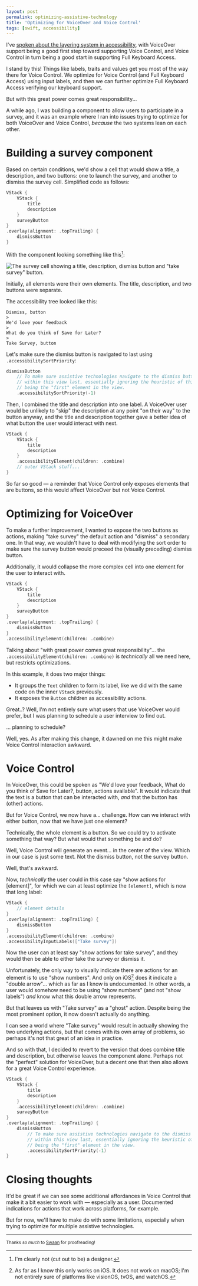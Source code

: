 ```yaml
---
layout: post
permalink: optimizing-assistive-technology
title: 'Optimizing for VoiceOver and Voice Control'
tags: [swift, accessibility]
---
```


I've [spoken about the layering system in accessibility](https://www.youtube.com/watch?v=-RVvjDUhUA0), 
with VoiceOver support being a good first step toward supporting Voice Control,
and Voice Control in turn being a good start in supporting Full Keyboard Access.

I stand by this! Things like labels, traits and values get you most of the way
there for Voice Control. We optimize for Voice Control (and Full Keyboard
Access) using input labels, and then we can further optimize Full Keyboard
Access verifying our keyboard support.

But with this great power comes great responsibility...

<!--more-->

A while ago, I was building a component to allow users to participate in a
survey, and it was an example where I ran into issues trying to optimize for
both VoiceOver and Voice Control, _because_ the two systems lean on each other.

# Building a survey component

Based on certain conditions, we'd show a cell that would show a title, a
description, and two buttons: one to launch the survey, and another to dismiss
the survey cell. Simplified code as follows:

```swift
VStack {
    VStack {
        title
        description
    }
    surveyButton
}
.overlay(alignment: .topTrailing) {
    dismissButton
}
```

With the component looking something like this[^1]:

![The survey cell showing a title, description, dismiss button and "take survey" button.](./assets/blog-assets/survey-cell.png)

Initially, all elements were their own elements. The title, description, and two
buttons were separate.

The accessibility tree looked like this:

```
Dismiss, button
>
We'd love your feedback
>
What do you think of Save for Later?
>
Take Survey, button
```

Let's make sure the dismiss button is navigated to last using
`.accessibilitySortPriority`:

```swift
dismissButton
    // To make sure assistive technologies navigate to the dismiss button
    // within this view last, essentially ignoring the heuristic of this
    // being the "first" element in the view.
    .accessibilitySortPriority(-1)
```

Then, I combined the title and description into one label. A VoiceOver user
would be unlikely to "skip" the description at any point "on their way" to the
button anyway, and the title and description together gave a better idea of what
button the user would interact with next.

```swift
VStack {
    VStack {
        title
        description
    }
    .accessibilityElement(children: .combine)
    // outer VStack stuff...
}
```

So far so good — a reminder that Voice Control only exposes elements that are
buttons, so this would affect VoiceOver but not Voice Control.

# Optimizing for VoiceOver

To make a further improvement, I wanted to expose the two buttons as actions,
making "take survey" the default action and "dismiss" a secondary one. In that
way, we wouldn't have to deal with modifying the sort order to make sure the
survey button would preceed the (visually preceding) dismiss button.

Additionally, it would collapse the more complex cell into one element for the
user to interact with.

```swift
VStack {
    VStack {
        title
        description
    }
    surveyButton
}
.overlay(alignment: .topTrailing) {
    dismissButton
}
.accessibilityElement(children: .combine)
```

Talking about "with great power comes great responsibility"... the
`.accessibilityElement(children: .combine)` is _technically_ all we need here,
but restricts optimizations.

In this example, it does two major things:

- It groups the `Text` children to form its label, like we did with the same
code on the inner `VStack` previously.
- It exposes the `Button` children as accessibility actions.

Great..? Well, I'm not entirely sure what users that use VoiceOver would prefer,
but I was planning to schedule a user interview to find out.

... planning to schedule?

Well, yes. As after making this change, it dawned on me this might make Voice
Control interaction awkward.

# Voice Control

In VoiceOver, this could be spoken as "We'd love your feedback, What do you
think of Save for Later?, button, actions available". It would indicate that the
text is a button that can be interacted with, _and_ that the button has (other)
actions.

But for Voice Control, we now have a... challenge. How can we interact with
either button, now that we have just one element?

Technically, the whole element is a button. So we could try to activate
something that way? But what would that something be and do?

Well, Voice Control will generate an event... in the center of the view. Which
in our case is just some text. Not the dismiss button, not the survey button.

Well, that's awkward.

Now, _technically_ the user could in this case say "show actions for [element]",
for which we can at least optimize the `[element]`, which is now that long
label:

```swift
VStack {
    // element details
}
.overlay(alignment: .topTrailing) {
    dismissButton
}
.accessibilityElement(children: .combine)
.accessibilityInputLabels(["Take survey"])
```

Now the user can at least say "show actions for take survey", and they would
then be able to either take the survey or dismiss it.

Unfortunately, the only way to visually indicate there are actions for an
element is to use "show numbers". And only on iOS[^2] does it indicate a
"double arrow"... which as far as I know is undocumented. In other words, a
user would somehow need to be using "show numbers" (and not "show labels")
_and_ know what this double arrow represents.

But that leaves us with "Take survey" as a "ghost" action. Despite being the
most prominent option, it now doesn't actually do anything.

I can see a world where "Take survey" would result in actually showing the two
underlying actions, but that comes with its own array of problems, so perhaps
it's not that great of an idea in practice.

And so with that, I decided to revert to the version that does combine title and
description, but otherwise leaves the component alone. Perhaps not the "perfect"
solution for VoiceOver, but a decent one that then also allows for a great
Voice Control experience.

```swift
VStack {
    VStack {
        title
        description
    }
    .accessibilityElement(children: .combine)
    surveyButton
}
.overlay(alignment: .topTrailing) {
    dismissButton
        // To make sure assistive technologies navigate to the dismiss button
        // within this view last, essentially ignoring the heuristic of this
        // being the "first" element in the view.
        .accessibilitySortPriority(-1)
}
```

# Closing thoughts

It'd be great if we can see some additional affordances in Voice Control that
make it a bit easier to work with — especially as a user. Documented indications
for actions that work across platforms, for example.

But for now, we'll have to make do with some limitations, especially when trying
to optimize for multiple assistive technologies.

---

<sub>Thanks _so much_ to [Swaan](https://github.com/swaan-miller)
for proofreading!</sub>

[^1]: I'm clearly not (cut out to be) a designer.
[^2]: As far as I know this only works on iOS. It does not work on macOS; I'm not entirely sure of platforms like visionOS, tvOS, and watchOS.
